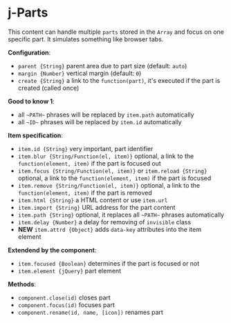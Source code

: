 # j-Parts

This content can handle multiple `parts` stored in the `Array` and focus on one specific part. It simulates something like browser tabs.

__Configuration__:

- `parent {String}` parent area due to part size (default: `auto`)
- `margin {Number}` vertical margin (default: `0`)
- `create {String}` a link to the `function(part)`, it's executed if the part is created (called once)

__Good to know 1__:

- all `~PATH~` phrases will be replaced by `item.path` automatically
- all `~ID~` phrases will be replaced by `item.id` automatically

__Item specification__:

- `item.id {String}` very important, part identifier
- `item.blur {String/Function(el, item)}` optional, a link to the `function(element, item)` if the part is focused out
- `item.focus {String/Function(el, item)}` or `item.reload {String}` optional, a link to the `function(element, item)` if the part is focused
- `item.remove {String/Function(el, item)}` optional, a link to the `function(element, item)` if the part is removed
- `item.html {String}` a HTML content or use `item.url`
- `item.import {String}` URL address for the part content
- `item.path {String}` optional, it replaces all `~PATH~` phrases automatically
- `item.delay {Number}` a delay for removing of `invisible` class
- __NEW__ `item.attrd {Object}` adds `data-key` attributes into the item element

__Extendend by the component__:

- `item.focused {Boolean}` determines if the part is focused or not
- `item.element {jQuery}` part element

__Methods__:

- `component.close(id)` closes part
- `component.focus(id)` focuses part
- `component.rename(id, name, [icon])` renames part